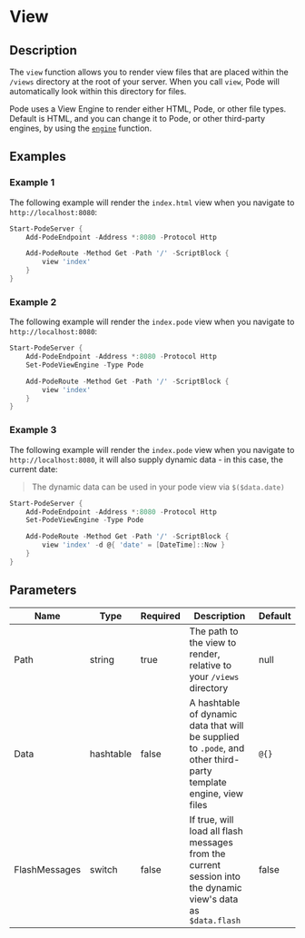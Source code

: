 # View

## Description

The `view` function allows you to render view files that are placed within the `/views` directory at the root of your server. When you call `view`, Pode will automatically look within this directory for files.

Pode uses a View Engine to render either HTML, Pode, or other file types. Default is HTML, and you can change it to Pode, or other third-party engines, by using the [`engine`](../../Core/Engine) function.

## Examples

### Example 1

The following example will render the `index.html` view when you navigate to `http://localhost:8080`:

```powershell
Start-PodeServer {
    Add-PodeEndpoint -Address *:8080 -Protocol Http

    Add-PodeRoute -Method Get -Path '/' -ScriptBlock {
        view 'index'
    }
}
```

### Example 2

The following example will render the `index.pode` view when you navigate to `http://localhost:8080`:

```powershell
Start-PodeServer {
    Add-PodeEndpoint -Address *:8080 -Protocol Http
    Set-PodeViewEngine -Type Pode

    Add-PodeRoute -Method Get -Path '/' -ScriptBlock {
        view 'index'
    }
}
```

### Example 3

The following example will render the `index.pode` view when you navigate to `http://localhost:8080`, it will also supply dynamic data - in this case, the current date:

> The dynamic data can be used in your pode view via `$($data.date)`

```powershell
Start-PodeServer {
    Add-PodeEndpoint -Address *:8080 -Protocol Http
    Set-PodeViewEngine -Type Pode

    Add-PodeRoute -Method Get -Path '/' -ScriptBlock {
        view 'index' -d @{ 'date' = [DateTime]::Now }
    }
}
```

## Parameters

| Name | Type | Required | Description | Default |
| ---- | ---- | -------- | ----------- | ------- |
| Path | string | true | The path to the view to render, relative to your `/views` directory | null |
| Data | hashtable | false | A hashtable of dynamic data that will be supplied to `.pode`, and other third-party template engine, view files | `@{}` |
| FlashMessages | switch | false | If true, will load all flash messages from the current session into the dynamic view's data as `$data.flash` | false |
